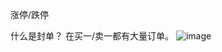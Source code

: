 涨停/跌停 

什么是封单？
在买一/卖一都有大量订单。 
![image](https://user-images.githubusercontent.com/38547014/205194121-a36869b5-fe0e-4dff-a132-9b7caca3ca46.png)

